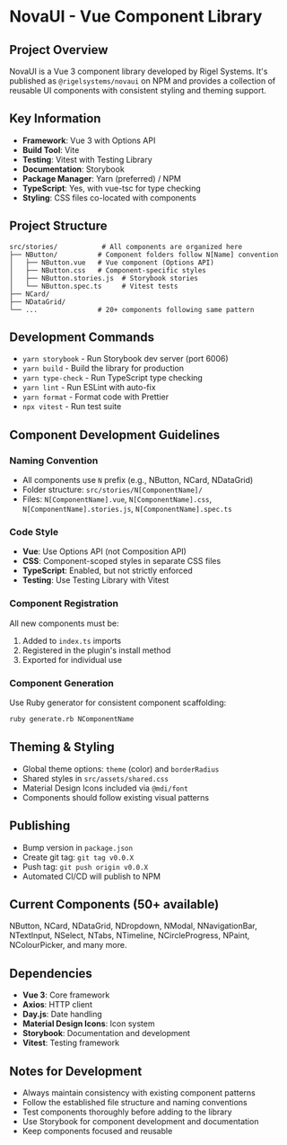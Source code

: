 # NovaUI - Vue Component Library

## Project Overview
NovaUI is a Vue 3 component library developed by Rigel Systems. It's published as `@rigelsystems/novaui` on NPM and provides a collection of reusable UI components with consistent styling and theming support.

## Key Information
- **Framework**: Vue 3 with Options API
- **Build Tool**: Vite
- **Testing**: Vitest with Testing Library
- **Documentation**: Storybook
- **Package Manager**: Yarn (preferred) / NPM
- **TypeScript**: Yes, with vue-tsc for type checking
- **Styling**: CSS files co-located with components

## Project Structure
```
src/stories/           # All components are organized here
├── NButton/          # Component folders follow N[Name] convention
│   ├── NButton.vue   # Vue component (Options API)
│   ├── NButton.css   # Component-specific styles
│   ├── NButton.stories.js  # Storybook stories
│   └── NButton.spec.ts     # Vitest tests
├── NCard/
├── NDataGrid/
└── ...               # 20+ components following same pattern
```

## Development Commands
- `yarn storybook` - Run Storybook dev server (port 6006)
- `yarn build` - Build the library for production
- `yarn type-check` - Run TypeScript type checking
- `yarn lint` - Run ESLint with auto-fix
- `yarn format` - Format code with Prettier
- `npx vitest` - Run test suite

## Component Development Guidelines

### Naming Convention
- All components use `N` prefix (e.g., NButton, NCard, NDataGrid)
- Folder structure: `src/stories/N[ComponentName]/`
- Files: `N[ComponentName].vue`, `N[ComponentName].css`, `N[ComponentName].stories.js`, `N[ComponentName].spec.ts`

### Code Style
- **Vue**: Use Options API (not Composition API)
- **CSS**: Component-scoped styles in separate CSS files
- **TypeScript**: Enabled, but not strictly enforced
- **Testing**: Use Testing Library with Vitest

### Component Registration
All new components must be:
1. Added to `index.ts` imports
2. Registered in the plugin's install method
3. Exported for individual use

### Component Generation
Use Ruby generator for consistent component scaffolding:
```bash
ruby generate.rb NComponentName
```

## Theming & Styling
- Global theme options: `theme` (color) and `borderRadius`
- Shared styles in `src/assets/shared.css`
- Material Design Icons included via `@mdi/font`
- Components should follow existing visual patterns

## Publishing
- Bump version in `package.json`
- Create git tag: `git tag v0.0.X`
- Push tag: `git push origin v0.0.X`
- Automated CI/CD will publish to NPM

## Current Components (50+ available)
NButton, NCard, NDataGrid, NDropdown, NModal, NNavigationBar, NTextInput, NSelect, NTabs, NTimeline, NCircleProgress, NPaint, NColourPicker, and many more.

## Dependencies
- **Vue 3**: Core framework
- **Axios**: HTTP client
- **Day.js**: Date handling
- **Material Design Icons**: Icon system
- **Storybook**: Documentation and development
- **Vitest**: Testing framework

## Notes for Development
- Always maintain consistency with existing component patterns
- Follow the established file structure and naming conventions
- Test components thoroughly before adding to the library
- Use Storybook for component development and documentation
- Keep components focused and reusable